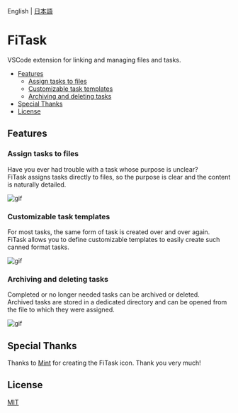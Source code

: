 English | [日本語](README_ja.md)

# FiTask

VSCode extension for linking and managing files and tasks.

- [Features](#features)
  - [Assign tasks to files](#assign-tasks-to-files)
  - [Customizable task templates](#customizable-task-templates)
  - [Archiving and deleting tasks](#archiving-and-deleting-tasks)
- [Special Thanks](#special-thanks)
- [License](#license)

## Features

### Assign tasks to files
Have you ever had trouble with a task whose purpose is unclear?  
FiTask assigns tasks directly to files, so the purpose is clear and the content is naturally detailed.

![gif](images/newTask.gif)

### Customizable task templates
For most tasks, the same form of task is created over and over again.  
FiTask allows you to define customizable templates to easily create such canned format tasks.

![gif](images/taskTemplates.gif)

### Archiving and deleting tasks
Completed or no longer needed tasks can be archived or deleted.  
Archived tasks are stored in a dedicated directory and can be opened from the file to which they were assigned.

![gif](images/archivingAndDeleting.gif)

## Special Thanks
Thanks to [Mint](https://twitter.com/ShunjuMint) for creating the FiTask icon. Thank you very much!

## License
[MIT](LICENSE)

